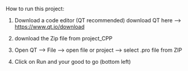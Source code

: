 



How to run this project:

1) Download a code editor (QT recommended)  download QT here --> https://www.qt.io/download

2) download the Zip file from project_CPP

3) Open QT --> File --> open file or project --> select .pro file from ZIP

4) Click on Run and your good to go (bottom left)
